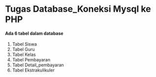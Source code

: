# Tugas Database_Koneksi Mysql ke PHP

#### Ada 6 tabel dalam database
1. Tabel Siswa
2. Tabel Guru
3. Tabel Kelas
4. Tabel Pembayaran
5. Tabel Detail_pembayaran
6. Tabel Ekstrakulikuler

